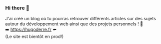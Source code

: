 ### Hi there 👋
J'ai créé un blog où tu pourras retrouver différents articles sur des sujets autour du développement web ainsi que des projets personnels ! 📝<br>
➡️ https://hugoderre.fr ⬅️<br>
(Le site est bientôt en prod!)
<!--
**hugoderre/hugoderre** is a ✨ _special_ ✨ repository because its `README.md` (this file) appears on your GitHub profile.

Here are some ideas to get you started:

- 🔭 I’m currently working on ...
- 🌱 I’m currently learning ...
- 👯 I’m looking to collaborate on ...
- 🤔 I’m looking for help with ...
- 💬 Ask me about ...
- 📫 How to reach me: ...
- 😄 Pronouns: ...
- ⚡ Fun fact: ...
-->
